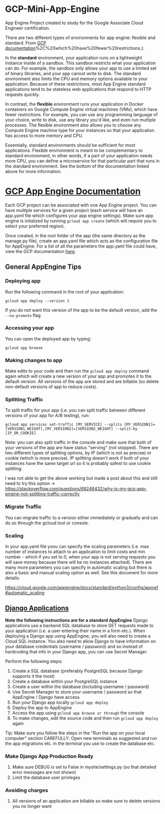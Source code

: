 # GCP-Mini-App-Engine
App Engine Project created to study for the Google Associate Cloud Engineer certification. 

There are two different types of environments for app engine: flexible and standard. From [GCP documentation](https://cloud.google.com/appengine/docs/flexible/go/flexible-for-standard-users#:~:text=In%20the%20standard%20environment%2C%20your,what%20your%20application%20can%20do.&text=In%20contrast%2C%20the%20flexible%20environment,)%2C%20which%20have%20fewer%20restrictions.):

In the **standard** environment, your application runs on a lightweight instance inside of a sandbox. This sandbox restricts what your application can do. For example, the sandbox only allows your app to use a limited set of binary libraries, and your app cannot write to disk. The standard environment also limits the CPU and memory options available to your application. Because of these restrictions, most App Engine standard applications tend to be stateless web applications that respond to HTTP requests quickly.

In contrast, the **flexible** environment runs your application in Docker containers on Google Compute Engine virtual machines (VMs), which have fewer restrictions. For example, you can use any programming language of your choice, write to disk, use any library you'd like, and even run multiple processes. The flexible environment also allows you to choose any Compute Engine machine type for your instances so that your application has access to more memory and CPU.

Essentially, standard environments should be sufficient for most applications. Flexible environment is meant to be complementary to standard environment, in other words, if a part of your application needs more CPU, you can define a microservice for that particular part that runs in the standard environment. See the bottom of the documentation linked above for more information.

# [GCP App Engine Documentation](https://cloud.google.com/python/django/appengine)
Each GCP project can be associated with one App Engine project. You can have multiple services for a given project (each service will have an app.yaml file which configures your app engine settings). Make sure app engine is initalized by running `gcloud app create` (which will require you to select your preferred region).

Once created, in the root folder of the app (the same directory as the manage.py file), create an app.yaml file which acts as the configuration file 
for AppEngine. For a list of all the parameters the app.yaml file could have, view the GCP documentation [here](https://cloud.google.com/appengine/docs/standard/python3/config/appref?authuser=2).
## General AppEngine Tips
### Deploying app
Run the following command in the root of your application:
```
gcloud app deploy --version 1
```
If you do not want this version of the app to be the default version, add the `--no-promote` flag


### Accessing your app
You can open the deployed app by typing:
```
gcloud app browse
```

### Making changes to app
Make edits to your code and then run the `gcloud app deploy` command again which will create a new version of your app and promotes it to the default version. All versions of the app are stored and are billable (so delete non-default versions of app to reduce costs).

### Splitting Traffic
To split traffic for your app (i.e. you can split traffic between different versions of your app for A/B testing), run:
```
gcloud app services set-traffic [MY_SERVICE] --splits [MY_VERSION1]=[VERSION1_WEIGHT],[MY_VERSION2]=[VERSION2_WEIGHT] --split-by [IP_OR_COOKIE]
```
Note: you can also split traffic in the console and make sure that both of your versions of the app are have status "serving" (not stopped). 
There are two different types of splitting options, by IP (which is not as precise) or cookie (which is more precise). IP splitting doesn't work if both of your instances have the same target url so it is probably safest to use cookie splitting. 

I was not able to get the above working but made a post about this and still need to try this option -> https://stackoverflow.com/questions/69246432/why-is-my-gcp-app-engine-not-splitting-traffic-correctly

### Migrate Traffic
You can migrate traffic to a version either immediately or gradually and can do so through the gcloud tool or console. 

### Scaling
In your app.yaml file yoou can specify the scaling parameters (i.e. max number of instances to attach to an application to limit costs and min number - which if you set to 0, when your app is not serving requests you will save money because there will be no instances attached). There are many more parameters you can specify in automatic scaling but there is also a basic and manual scaling option as well. See this document for more details:

https://cloud.google.com/appengine/docs/standard/python3/config/appref#automatic_scaling

## [Django Applications](https://cloud.google.com/python/django/appengine#macos-64-bit)
**Note the following instructions are for a standard AppEngine**
Django applications use a backend SQL database to store GET requests made to your application (i.e. a user entering their name in a form etc.). When deploying a Django app using AppEngine, you will also need to create a Cloud SQL instance. You also need to allow Django to have information on your database credentials (username / password) and so instead of hardcoding that info in your Django app, you can use Secret Manager.

Perform the following steps:
1. Create a SQL database (preferably PostgreSQL because Django supports it the most)
2. Create a database within your PostgreSQL instance
3. Create a user within the database (including username / password)
4. Use Secret Manager to store your username / password so that AppEngine / Django have access
5. Run your Django app locally `gcloud app deploy`
6. Deploy the app to AppEngine
7. Access the app using `gcloud app browse or through` the console
8. To make changes, edit the source code and then run `gcloud app deploy` again 

Tip: Make sure you follow the steps in the "Run the app on your local computer" section CAREFULLY. Open new terminals as suggested and run the app migrations etc. in the terminal you use to create the database etc. 

### Make Django App Production Ready
1. Make sure DEBUG is set to False in mysite/settings.py (so that detailed error messages are not shown)
2. Limit the database user privleges 

### Avoiding charges
1. All versions of an application are billable so make sure to delete versions you no longer want
